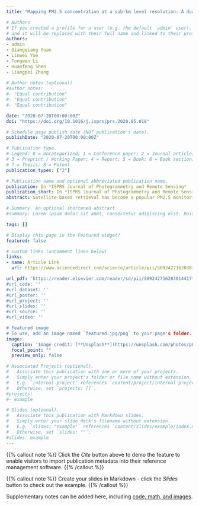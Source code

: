 ```yaml
---
title: "Mapping PM2.5 concentration at a sub-km level resolution: A dual-scale retrieval approach"

# Authors
# If you created a profile for a user (e.g. the default `admin` user), write the username (folder name) here 
# and it will be replaced with their full name and linked to their profile.
authors:
- admin
- Qiangqiang Yuan
- Linwei Yue
- Tongwen Li
- Huanfeng Shen
- Liangpei Zhang
 
# Author notes (optional)
#author_notes:
#- "Equal contribution"
#- "Equal contribution"
#- "Equal contribution"

date: "2020-07-20T00:00:00Z"
doi: "https://doi.org/10.1016/j.isprsjprs.2020.05.018"

# Schedule page publish date (NOT publication's date).
publishDate: "2020-07-20T00:00:00Z"

# Publication type.
# Legend: 0 = Uncategorized; 1 = Conference paper; 2 = Journal article;
# 3 = Preprint / Working Paper; 4 = Report; 5 = Book; 6 = Book section;
# 7 = Thesis; 8 = Patent
publication_types: ["2"]

# Publication name and optional abbreviated publication name.
publication: In *ISPRS Journal of Photogrammetry and Remote Sensing*
publication_short: In *ISPRS Journal of Photogrammetry and Remote Sensing*
abstract: Satellite-based retrieval has become a popular PM2.5 monitoring method. To improve the retrieval performance, multiple variables are usually introduced as auxiliary variables, in addition to aerosol optical depth (AOD). The different kinds of variables are usually at different resolutions, varying from sub-kilometer to dozens of kilometers. Generally speaking, when undertaking the retrieval, the variables at different resolutions are resampled to the same resolution as the AOD product to ensure scale consistency (single-scale retrieval). However, a drawback of doing this is that the information contained within the different resolutions (scales) is discarded. To fully utilize the information contained in the different scales, a dual-scale retrieval approach is proposed in this paper. In the first stage, the variables which influence PM2.5 concentration at a large scale are used for PM2.5 retrieval at a coarse resolution. Then, in the second stage, the variables which affect PM2.5 distribution at a finer scale are used for the further PM2.5 retrieval at a high resolution (sub-km level resolution), with the retrieved low-resolution PM2.5 from the first stage also acting as input. In this study, four different regression models were adopted to test the performance of the dual-scale retrieval approach at both daily and annual scales: multiple linear regression (MLR), geographically weighted regression (GWR), random forest (RF), and the generalized regression neural network (GRNN). Compared with the traditional single-scale retrieval approach, the proposed dual-scale retrieval approach can achieve PM2.5 mapping at a finer resolution and with a higher accuracy. Dual-scale retrieval can utilize the information contained in different scales, thus achieving an improvement in both resolution and retrieval accuracy. The proposed approach has the potential to be used for the generation of quantitative remote sensing products in various fields, and will promote the quality improvement of these quantitative remote sensing products.

# Summary. An optional shortened abstract.
#summary: Lorem ipsum dolor sit amet, consectetur adipiscing elit. Duis posuere tellus ac convallis placerat. Proin tincidunt magna sed ex sollicitudin condimentum.

tags: []

# Display this page in the Featured widget?
featured: false

# Custom links (uncomment lines below)
links:
- name: Article Link
  url: https://www.sciencedirect.com/science/article/pii/S0924271620301441

url_pdf: 'https://reader.elsevier.com/reader/sd/pii/S0924271620301441?token=07E4AEF493EEF723A4287ADDAC8D9E6D9BFED683BFFB741B953CDE76054D952521060C057C9CB99425DC1B55B2F978A0&originRegion=us-east-1&originCreation=20211214084044
#url_code: ''
#url_dataset: ''
#url_poster: ''
#url_project: ''
#url_slides: ''
#url_source: ''
#url_video: ''

# Featured image
# To use, add an image named `featured.jpg/png` to your page's folder. 
image:
  caption: 'Image credit: [**Unsplash**](https://unsplash.com/photos/pLCdAaMFLTE)'
  focal_point: ""
  preview_only: false

# Associated Projects (optional).
#   Associate this publication with one or more of your projects.
#   Simply enter your project's folder or file name without extension.
#   E.g. `internal-project` references `content/project/internal-project/index.md`.
#   Otherwise, set `projects: []`.
#projects:
#- example

# Slides (optional).
#   Associate this publication with Markdown slides.
#   Simply enter your slide deck's filename without extension.
#   E.g. `slides: "example"` references `content/slides/example/index.md`.
#   Otherwise, set `slides: ""`.
#slides: example
---
```


{{% callout note %}}
Click the *Cite* button above to demo the feature to enable visitors to import publication metadata into their reference management software.
{{% /callout %}}

{{% callout note %}}
Create your slides in Markdown - click the *Slides* button to check out the example.
{{% /callout %}}

Supplementary notes can be added here, including [code, math, and images](https://wowchemy.com/docs/writing-markdown-latex/).

